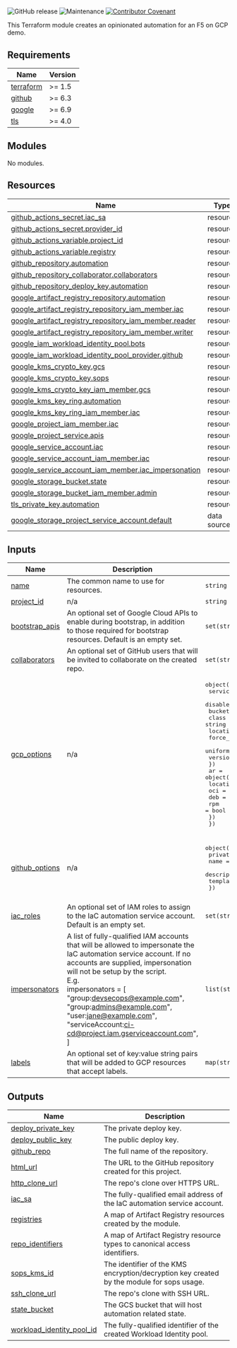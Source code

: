 #

![GitHub release](https://img.shields.io/github/v/release/memes/f5-google-demo-bootstrap?sort=semver)
![Maintenance](https://img.shields.io/maintenance/yes/2025)
[![Contributor Covenant](https://img.shields.io/badge/Contributor%20Covenant-2.1-4baaaa.svg)](CODE_OF_CONDUCT.md)

This Terraform module creates an opinionated automation for an F5 on GCP demo.

<!-- markdownlint-disable MD033 MD034-->
<!-- BEGIN_TF_DOCS -->
## Requirements

| Name | Version |
|------|---------|
| <a name="requirement_terraform"></a> [terraform](#requirement\_terraform) | >= 1.5 |
| <a name="requirement_github"></a> [github](#requirement\_github) | >= 6.3 |
| <a name="requirement_google"></a> [google](#requirement\_google) | >= 6.9 |
| <a name="requirement_tls"></a> [tls](#requirement\_tls) | >= 4.0 |

## Modules

No modules.

## Resources

| Name | Type |
|------|------|
| [github_actions_secret.iac_sa](https://registry.terraform.io/providers/integrations/github/latest/docs/resources/actions_secret) | resource |
| [github_actions_secret.provider_id](https://registry.terraform.io/providers/integrations/github/latest/docs/resources/actions_secret) | resource |
| [github_actions_variable.project_id](https://registry.terraform.io/providers/integrations/github/latest/docs/resources/actions_variable) | resource |
| [github_actions_variable.registry](https://registry.terraform.io/providers/integrations/github/latest/docs/resources/actions_variable) | resource |
| [github_repository.automation](https://registry.terraform.io/providers/integrations/github/latest/docs/resources/repository) | resource |
| [github_repository_collaborator.collaborators](https://registry.terraform.io/providers/integrations/github/latest/docs/resources/repository_collaborator) | resource |
| [github_repository_deploy_key.automation](https://registry.terraform.io/providers/integrations/github/latest/docs/resources/repository_deploy_key) | resource |
| [google_artifact_registry_repository.automation](https://registry.terraform.io/providers/hashicorp/google/latest/docs/resources/artifact_registry_repository) | resource |
| [google_artifact_registry_repository_iam_member.iac](https://registry.terraform.io/providers/hashicorp/google/latest/docs/resources/artifact_registry_repository_iam_member) | resource |
| [google_artifact_registry_repository_iam_member.reader](https://registry.terraform.io/providers/hashicorp/google/latest/docs/resources/artifact_registry_repository_iam_member) | resource |
| [google_artifact_registry_repository_iam_member.writer](https://registry.terraform.io/providers/hashicorp/google/latest/docs/resources/artifact_registry_repository_iam_member) | resource |
| [google_iam_workload_identity_pool.bots](https://registry.terraform.io/providers/hashicorp/google/latest/docs/resources/iam_workload_identity_pool) | resource |
| [google_iam_workload_identity_pool_provider.github](https://registry.terraform.io/providers/hashicorp/google/latest/docs/resources/iam_workload_identity_pool_provider) | resource |
| [google_kms_crypto_key.gcs](https://registry.terraform.io/providers/hashicorp/google/latest/docs/resources/kms_crypto_key) | resource |
| [google_kms_crypto_key.sops](https://registry.terraform.io/providers/hashicorp/google/latest/docs/resources/kms_crypto_key) | resource |
| [google_kms_crypto_key_iam_member.gcs](https://registry.terraform.io/providers/hashicorp/google/latest/docs/resources/kms_crypto_key_iam_member) | resource |
| [google_kms_key_ring.automation](https://registry.terraform.io/providers/hashicorp/google/latest/docs/resources/kms_key_ring) | resource |
| [google_kms_key_ring_iam_member.iac](https://registry.terraform.io/providers/hashicorp/google/latest/docs/resources/kms_key_ring_iam_member) | resource |
| [google_project_iam_member.iac](https://registry.terraform.io/providers/hashicorp/google/latest/docs/resources/project_iam_member) | resource |
| [google_project_service.apis](https://registry.terraform.io/providers/hashicorp/google/latest/docs/resources/project_service) | resource |
| [google_service_account.iac](https://registry.terraform.io/providers/hashicorp/google/latest/docs/resources/service_account) | resource |
| [google_service_account_iam_member.iac](https://registry.terraform.io/providers/hashicorp/google/latest/docs/resources/service_account_iam_member) | resource |
| [google_service_account_iam_member.iac_impersonation](https://registry.terraform.io/providers/hashicorp/google/latest/docs/resources/service_account_iam_member) | resource |
| [google_storage_bucket.state](https://registry.terraform.io/providers/hashicorp/google/latest/docs/resources/storage_bucket) | resource |
| [google_storage_bucket_iam_member.admin](https://registry.terraform.io/providers/hashicorp/google/latest/docs/resources/storage_bucket_iam_member) | resource |
| [tls_private_key.automation](https://registry.terraform.io/providers/hashicorp/tls/latest/docs/resources/private_key) | resource |
| [google_storage_project_service_account.default](https://registry.terraform.io/providers/hashicorp/google/latest/docs/data-sources/storage_project_service_account) | data source |

## Inputs

| Name | Description | Type | Default | Required |
|------|-------------|------|---------|:--------:|
| <a name="input_name"></a> [name](#input\_name) | The common name to use for resources. | `string` | n/a | yes |
| <a name="input_project_id"></a> [project\_id](#input\_project\_id) | n/a | `string` | n/a | yes |
| <a name="input_bootstrap_apis"></a> [bootstrap\_apis](#input\_bootstrap\_apis) | An optional set of Google Cloud APIs to enable during bootstrap, in addition<br/>to those required for bootstrap resources. Default is an empty set. | `set(string)` | `[]` | no |
| <a name="input_collaborators"></a> [collaborators](#input\_collaborators) | An optional set of GitHub users that will be invited to collaborate on the created repo. | `set(string)` | `[]` | no |
| <a name="input_gcp_options"></a> [gcp\_options](#input\_gcp\_options) | n/a | <pre>object({<br/>    services_disable_on_destroy = bool<br/>    disable_dependent_services  = bool<br/>    bucket = object({<br/>      class          = string<br/>      location       = string<br/>      force_destroy  = bool<br/>      uniform_access = bool<br/>      versioning     = bool<br/>    })<br/>    ar = object({<br/>      location = string<br/>      oci      = bool<br/>      deb      = bool<br/>      rpm      = bool<br/>    })<br/>  })</pre> | <pre>{<br/>  "ar": {<br/>    "deb": false,<br/>    "location": "us",<br/>    "oci": true,<br/>    "rpm": false<br/>  },<br/>  "bucket": {<br/>    "class": "STANDARD",<br/>    "force_destroy": true,<br/>    "location": "US",<br/>    "uniform_access": true,<br/>    "versioning": true<br/>  },<br/>  "disable_dependent_services": false,<br/>  "services_disable_on_destroy": false<br/>}</pre> | no |
| <a name="input_github_options"></a> [github\_options](#input\_github\_options) | n/a | <pre>object({<br/>    private_repo = bool<br/>    name         = string<br/>    description  = string<br/>    template     = string<br/>  })</pre> | <pre>{<br/>  "description": "Bootstrapped automation repository",<br/>  "name": "",<br/>  "private_repo": false,<br/>  "template": ""<br/>}</pre> | no |
| <a name="input_iac_roles"></a> [iac\_roles](#input\_iac\_roles) | An optional set of IAM roles to assign to the IaC automation service account.<br/>Default is an empty set. | `set(string)` | `[]` | no |
| <a name="input_impersonators"></a> [impersonators](#input\_impersonators) | A list of fully-qualified IAM accounts that will be allowed to impersonate the IaC automation service account. If no<br/>accounts are supplied, impersonation will not be setup by the script.<br/>E.g.<br/>impersonators = [<br/>  "group:devsecops@example.com",<br/>  "group:admins@example.com",<br/>  "user:jane@example.com",<br/>  "serviceAccount:ci-cd@project.iam.gserviceaccount.com",<br/>] | `list(string)` | `[]` | no |
| <a name="input_labels"></a> [labels](#input\_labels) | An optional set of key:value string pairs that will be added to GCP resources<br/>that accept labels. | `map(string)` | `{}` | no |

## Outputs

| Name | Description |
|------|-------------|
| <a name="output_deploy_private_key"></a> [deploy\_private\_key](#output\_deploy\_private\_key) | The private deploy key. |
| <a name="output_deploy_public_key"></a> [deploy\_public\_key](#output\_deploy\_public\_key) | The public deploy key. |
| <a name="output_github_repo"></a> [github\_repo](#output\_github\_repo) | The full name of the repository. |
| <a name="output_html_url"></a> [html\_url](#output\_html\_url) | The URL to the GitHub repository created for this project. |
| <a name="output_http_clone_url"></a> [http\_clone\_url](#output\_http\_clone\_url) | The repo's clone over HTTPS URL. |
| <a name="output_iac_sa"></a> [iac\_sa](#output\_iac\_sa) | The fully-qualified email address of the IaC automation service account. |
| <a name="output_registries"></a> [registries](#output\_registries) | A map of Artifact Registry resources created by the module. |
| <a name="output_repo_identifiers"></a> [repo\_identifiers](#output\_repo\_identifiers) | A map of Artifact Registry resource types to canonical access identifiers. |
| <a name="output_sops_kms_id"></a> [sops\_kms\_id](#output\_sops\_kms\_id) | The identifier of the KMS encryption/decryption key created by the module for sops usage. |
| <a name="output_ssh_clone_url"></a> [ssh\_clone\_url](#output\_ssh\_clone\_url) | The repo's clone with SSH URL. |
| <a name="output_state_bucket"></a> [state\_bucket](#output\_state\_bucket) | The GCS bucket that will host automation related state. |
| <a name="output_workload_identity_pool_id"></a> [workload\_identity\_pool\_id](#output\_workload\_identity\_pool\_id) | The fully-qualified identifier of the created Workload Identity pool. |
<!-- END_TF_DOCS -->
<!-- markdownlint-enable MD033 MD034 -->
